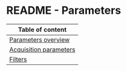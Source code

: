 # README - Parameters

| Table of content|
|-|
| [Parameters overview](Parameters/parameters.md)|
| [Acquisition parameters](Parameters/AcquisitionSettings/README.md)|
| [Filters](Parameters/Filters/README.md)|